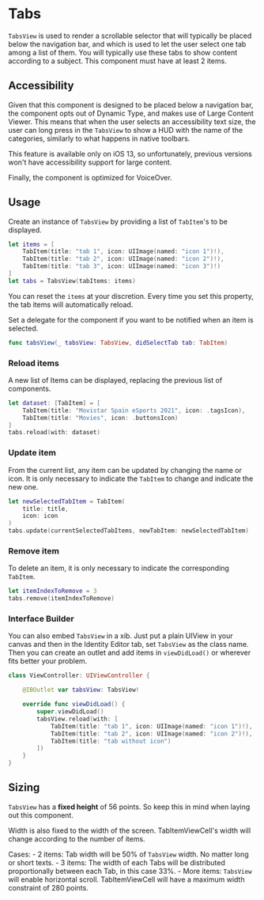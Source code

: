 #  Tabs
`TabsView` is used to render a scrollable selector that will typically be placed below the navigation bar, and which is used to let the user select one tab among a list of them. You will typically use these tabs to show content according to a subject. This component must have at least 2 items.

## Accessibility

Given that this component is designed to be placed below a navigation bar, the component opts out of Dynamic Type, and makes use of Large Content Viewer. This means that when the user selects an accessibility text size, the user can long press in the `TabsView` to show a HUD with the name of the categories, similarly to what happens in native toolbars.


This feature is available only on iOS 13, so unfortunately, previous versions won't have accessibility support for large content.

Finally, the component is optimized for VoiceOver.


## Usage

Create an instance of `TabsView` by providing a list of `TabItem`'s to be displayed.

```swift
let items = [
    TabItem(title: "tab 1", icon: UIImage(named: "icon 1")!),
    TabItem(title: "tab 2", icon: UIImage(named: "icon 2")!),
    TabItem(title: "tab 3", icon: UIImage(named: "icon 3")!)
]
let tabs = TabsView(tabItems: items)
```

You can reset the `items`  at your discretion. Every time you set this property, the tab items will automatically reload.

Set a delegate for the component if you want to be notified when an item is selected. 

```swift
func tabsView(_ tabsView: TabsView, didSelectTab tab: TabItem)
```
### Reload items

A new list of Items can be displayed, replacing the previous list of components. 

```swift
let dataset: [TabItem] = [
    TabItem(title: "Movistar Spain eSports 2021", icon: .tagsIcon),
    TabItem(title: "Movies", icon: .buttonsIcon)
] 
tabs.reload(with: dataset)
```

### Update item

From the current list, any item can be updated by changing the name or icon. It is only necessary to indicate the `TabItem` to change and indicate the new one. 

```swift
let newSelectedTabItem = TabItem(
    title: title,
    icon: icon
)
tabs.update(currentSelectedTabItems, newTabItem: newSelectedTabItem)
```

### Remove item

To delete an item, it is only necessary to indicate the corresponding `TabItem`. 

```swift
let itemIndexToRemove = 3
tabs.remove(itemIndexToRemove)
```

### Interface Builder

You can also embed  `TabsView` in a xib. Just put a plain UIView in your canvas and then in the Identity Editor tab, set  `TabsView` as the class name. Then you can create an outlet and add items in `viewDidLoad()` or wherever fits better your problem.

```swift
class ViewController: UIViewController {

    @IBOutlet var tabsView: TabsView!

    override func viewDidLoad() {
        super.viewDidLoad()
        tabsView.reload(with: [
            TabItem(title: "tab 1", icon: UIImage(named: "icon 1")!),
            TabItem(title: "tab 2", icon: UIImage(named: "icon 2")!),
            TabItem(title: "tab without icon")
        ])
    }
}
```


## Sizing

`TabsView` has a **fixed height** of 56 points. So keep this in mind when laying out this component. 

Width is also fixed to the width of the screen. TabItemViewCell's width will change according to the number of items. 

Cases:
    - 2 items: Tab width will be 50% of `TabsView` width. No matter long or short texts.
    - 3 items: The width of each Tabs will be distributed proportionally between each Tab, in this case 33%.
    - More items: `TabsView` will enable horizontal scroll. TabItemViewCell will have a maximum width constraint of 280 points.

